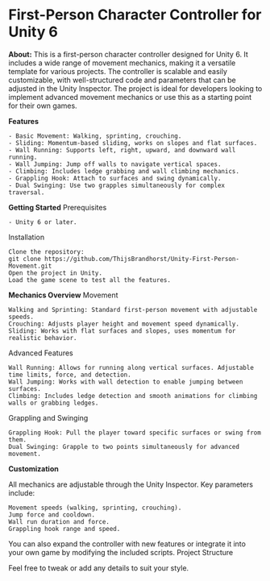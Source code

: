 # First-Person Character Controller for Unity 6

**About:**
This is a first-person character controller designed for Unity 6. It includes a wide range of movement mechanics, making it a versatile template for various projects. The controller is scalable and easily customizable, with well-structured code and parameters that can be adjusted in the Unity Inspector.
The project is ideal for developers looking to implement advanced movement mechanics or use this as a starting point for their own games.

**Features**

    - Basic Movement: Walking, sprinting, crouching.
    - Sliding: Momentum-based sliding, works on slopes and flat surfaces.
    - Wall Running: Supports left, right, upward, and downward wall running.
    - Wall Jumping: Jump off walls to navigate vertical spaces.
    - Climbing: Includes ledge grabbing and wall climbing mechanics.
    - Grappling Hook: Attach to surfaces and swing dynamically.
    - Dual Swinging: Use two grapples simultaneously for complex traversal.

**Getting Started**
Prerequisites

    - Unity 6 or later.

Installation

    Clone the repository:
    git clone https://github.com/ThijsBrandhorst/Unity-First-Person-Movement.git
    Open the project in Unity.
    Load the game scene to test all the features.

**Mechanics Overview**
Movement

    Walking and Sprinting: Standard first-person movement with adjustable speeds.
    Crouching: Adjusts player height and movement speed dynamically.
    Sliding: Works with flat surfaces and slopes, uses momentum for realistic behavior.

Advanced Features

    Wall Running: Allows for running along vertical surfaces. Adjustable time limits, force, and detection.
    Wall Jumping: Works with wall detection to enable jumping between surfaces.
    Climbing: Includes ledge detection and smooth animations for climbing walls or grabbing ledges.

Grappling and Swinging

    Grappling Hook: Pull the player toward specific surfaces or swing from them.
    Dual Swinging: Grapple to two points simultaneously for advanced movement.

**Customization**

All mechanics are adjustable through the Unity Inspector. Key parameters include:

    Movement speeds (walking, sprinting, crouching).
    Jump force and cooldown.
    Wall run duration and force.
    Grappling hook range and speed.

You can also expand the controller with new features or integrate it into your own game by modifying the included scripts.
Project Structure

Feel free to tweak or add any details to suit your style.
